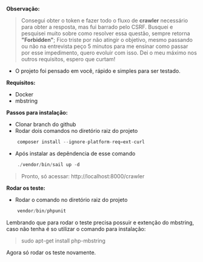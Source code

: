 **Observação:**

>Consegui obter o token e fazer todo o fluxo de **crawler** necessário para obter a resposta, mas fui barrado pelo CSRF. Busquei e pesquisei muito sobre como resolver essa questão, sempre retorna **"Forbidden"**; Fico triste por não atingir o objetivo, mesmo passando ou não na entrevista peço 5 minutos para me ensinar como passar por esse impedimento, quero evoluir com isso. Dei o meu máximo nos outros requisitos, espero que curtam!

* O projeto foi pensado em você, rápido e simples para ser testado.

**Requisitos:**
* Docker
* mbstring

**Passos para instalação:**

* Clonar branch do github
* Rodar dois comandos no diretório raiz do projeto
```php tinker commands
    composer install --ignore-platform-req=ext-curl
```
* Após instalar as depêndencia de esse comando
```php tinker commands
    ./vendor/bin/sail up -d
```
>Pronto, só acessar: http://localhost:8000/crawler

**Rodar os teste:**
* Rodar o comando no diretório raiz do projeto
```php tinker commands
    vendor/bin/phpunit
```
Lembrando que para rodar o teste precisa possuir e extenção do mbstring, caso não tenha é so utilizar o comando para instalação:
>sudo apt-get install php-mbstring

Agora só rodar os teste novamente.
